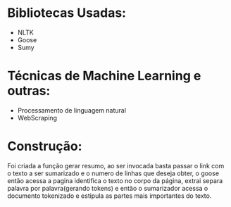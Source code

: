 # Bibliotecas Usadas:

* NLTK
* Goose
* Sumy

# Técnicas de Machine Learning e outras:

* Processamento de linguagem natural
* WebScraping


# Construção:

Foi criada a função gerar resumo, ao ser invocada basta passar o link com o texto a ser sumarizado e o numero de linhas que deseja obter, o goose então acessa a pagina identifica o texto no corpo da página, extrai separa palavra por palavra(gerando tokens) e então o sumarizador acessa o documento tokenizado e estipula as partes mais importantes do texto.
